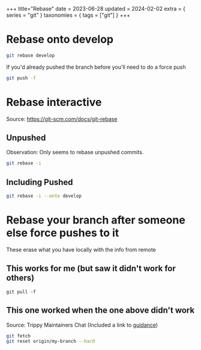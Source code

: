 +++
title="Rebase"
date = 2023-06-28
updated = 2024-02-02
extra = { series = "git" }
taxonomies = { tags = ["git"] }
+++

# Rebase onto develop

```sh
git rebase develop
```

If you'd already pushed the branch before you'll need to do a force push

```sh
git push -f
```

# Rebase interactive

Source: <https://git-scm.com/docs/git-rebase>

## Unpushed

Observation: Only seems to rebase unpushed commits.

```sh
git rebase -i
```

## Including Pushed

```sh
git rebase -i --onto develop
```

# Rebase your branch after someone else force pushes to it

These erase what you have locally with the info from remote

## This works for me (but saw it didn't work for others)

```
git pull -f
```

## This one worked when the one above didn't work

Source: Trippy Maintainers Chat (Included a link to [guidance](https://stackoverflow.com/questions/1628088/reset-local-repository-branch-to-be-just-like-remote-repository-head))

```sh
git fetch
git reset origin/my-branch --hard
```
